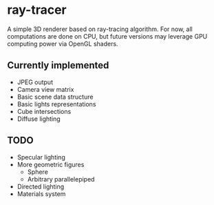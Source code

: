 ray-tracer
==========

A simple 3D renderer based on ray-tracing algorithm.
For now, all computations are done on CPU, but future versions may leverage GPU computing power via OpenGL shaders.

## Currently implemented

- JPEG output
- Camera view matrix
- Basic scene data structure
- Basic lights representations
- Cube intersections
- Diffuse lighting

## TODO

- Specular lighting
- More geometric figures
  - Sphere
  - Arbitrary parallelepiped
- Directed lighting
- Materials system
